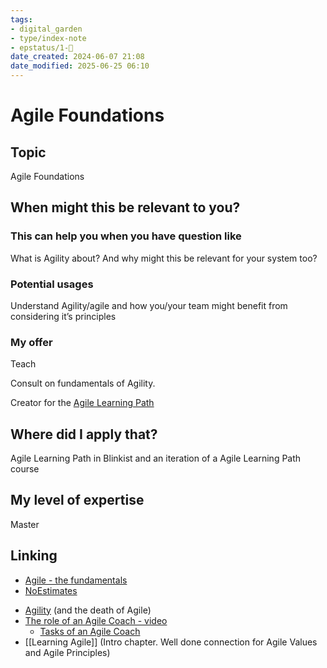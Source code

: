 ```yaml
---
tags: 
- digital_garden
- type/index-note
- epstatus/1-🌱
date_created: 2024-06-07 21:08
date_modified: 2025-06-25 06:10
---
```

# Agile Foundations

## Topic

Agile Foundations

## When might this be relevant to you?

### This can help you when you have question like

What is Agility about? And why might this be relevant for your system too?

### Potential usages

Understand Agility/agile and how you/your team might benefit from considering it’s principles

### My offer

Teach

Consult on fundamentals of Agility.

Creator for the [Agile Learning Path](https://miro.com/app/board/o9J_lA7Q1Ac=/ "https://miro.com/app/board/o9J_lA7Q1Ac=/")

## Where did I apply that?

Agile Learning Path in Blinkist and an iteration of a Agile Learning Path course

## My level of expertise

Master

## Linking

* [Agile - the fundamentals](https://www.ontheagilepath.net/articles/Refreshed%20Agile%20%20Scrums%20foundation%20%20between%20becoming%20an%20endangered%20mainstream%20buzzword%20and%20its%20evolut.pdf)
* [NoEstimates](https://www.ontheagilepath.net/articles/Read%20the%20brilliant%20NoEstimates%20book%20by%20Vasco%20Duarte%20%20a%20must%20for%20being%20up%20to%20date%20regarding%20agility.pdf)
+ [Agility](https://www.ontheagilepath.net/articles/Agility%20to%20replace%20the%20diluted%20term%20Agile.pdf) (and the death of Agile)
+ [The role of an Agile Coach - video](https://www.youtube.com/watch?v=x2HKzohWTBM)
	+ [Tasks of an Agile Coach](https://www.ontheagilepath.net/articles/Tasks%20of%20an%20Agile%20Coach%20as%20poster%20%20as%20promised%20in%202015.pdf)
+ [[Learning Agile]] (Intro chapter. Well done connection for Agile Values and Agile Principles)